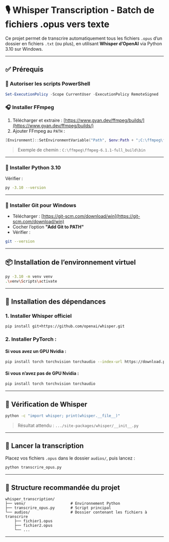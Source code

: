 # 🎙️ Whisper Transcription - Batch de fichiers .opus vers texte

Ce projet permet de transcrire automatiquement tous les fichiers `.opus` d’un dossier en fichiers `.txt` (ou plus), en utilisant **Whisper d’OpenAI** via Python 3.10 sur Windows.

---

## ✅ Prérequis

### 🔐 Autoriser les scripts PowerShell
```powershell
Set-ExecutionPolicy -Scope CurrentUser -ExecutionPolicy RemoteSigned
```

### 🎧 Installer FFmpeg
1. Télécharger et extraire : [https://www.gyan.dev/ffmpeg/builds/](https://www.gyan.dev/ffmpeg/builds/)
2. Ajouter FFmpeg au `PATH` :
```powershell
[Environment]::SetEnvironmentVariable("Path", $env:Path + ";C:\ffmpeg\ffmpeg-6.1.1-full_build\bin", "Machine")
```
> Exemple de chemin : `C:\ffmpeg\ffmpeg-6.1.1-full_build\bin`

---

### 🐍 Installer Python 3.10
Vérifier :
```bash
py -3.10 --version
```

---

### 🧰 Installer Git pour Windows
- Télécharger : [https://git-scm.com/download/win](https://git-scm.com/download/win)
- Cocher l’option **"Add Git to PATH"**
- Vérifier :
```bash
git --version
```

---

## 📦 Installation de l’environnement virtuel

```bash
py -3.10 -m venv venv
.\venv\Scripts\activate
```

---

## 🔧 Installation des dépendances

### 1. Installer Whisper officiel
```bash
pip install git+https://github.com/openai/whisper.git
```

### 2. Installer PyTorch :

#### Si vous avez un GPU Nvidia :
```bash
pip install torch torchvision torchaudio --index-url https://download.pytorch.org/whl/cu118
```

#### Si vous **n’avez pas** de GPU Nvidia :
```bash
pip install torch torchvision torchaudio
```

---

## 🧪 Vérification de Whisper

```bash
python -c "import whisper; print(whisper.__file__)"
```

> Résultat attendu : `.../site-packages/whisper/__init__.py`

---

## 🚀 Lancer la transcription

Placez vos fichiers `.opus` dans le dossier `audios/`, puis lancez :

```bash
python transcrire_opus.py
```

---

## 📁 Structure recommandée du projet

```
whisper_transcription/
├── venv/                    # Environnement Python
├── transcrire_opus.py       # Script principal
└── audios/                  # Dossier contenant les fichiers à transcrire
    ├── fichier1.opus
    ├── fichier2.opus
    └── ...
```

---